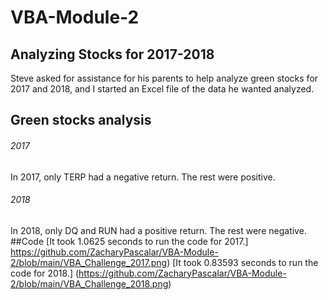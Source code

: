# VBA-Module-2

## Analyzing Stocks for 2017-2018
Steve asked for assistance for his parents to help analyze green stocks for 2017 and 2018, and I started an Excel file of the data he wanted analyzed.

## Green stocks analysis
###### 2017
In 2017, only TERP had a negative return. The rest were positive.
###### 2018
In 2018, only DQ and RUN had a positive return. The rest were negative.
##Code
[It took 1.0625 seconds to run the code for 2017.]
https://github.com/ZacharyPascalar/VBA-Module-2/blob/main/VBA_Challenge_2017.png)
[It took 0.83593 seconds to run the code for 2018.]
(https://github.com/ZacharyPascalar/VBA-Module-2/blob/main/VBA_Challenge_2018.png)
